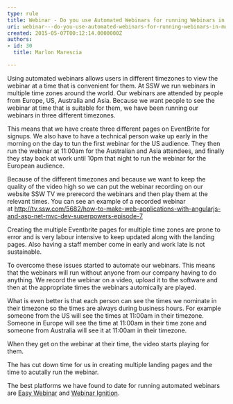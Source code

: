 ```yaml
---
type: rule
title: Webinar - Do you use Automated Webinars for running Webinars in multiple Time Zones?
uri: webinar---do-you-use-automated-webinars-for-running-webinars-in-multiple-time-zones
created: 2015-05-07T00:12:14.0000000Z
authors:
- id: 30
  title: Marlon Marescia

---
```


 Using automated webinars allows users in different timezones to view the webinar at a time that is convenient for them. 
At SSW we run webinars in multiple time zones around the world. Our webinars are attended by people from Europe, US, Australia and Asia. Because we want people to see the webinar at time that is suitable for them, we have been running our webinars in three different timezones.

This means that we have create three different pages on EventBrite for signups. We also have to have a technical person wake up early in the morning on the day to tun the first webinar for the US audience. They then run the webinar at 11:00am for the Australian and Asia attendees, and finally they stay back at work until 10pm that night to run the webinar for the European audience.

Because of the different timezones and because we want to keep the quality of the video high so we can put the webinar recording on our website SSW TV we prerecord the webinars and then play them at the relevant times. You can see an example of a recorded webinar at http://tv.ssw.com/5682/how-to-make-web-applications-with-angularjs-and-asp-net-mvc-dev-superpowers-episode-7

Creating the multiple Eventbrite pages for multiple time zones are prone to error and is very labour intensive to keep updated along with the landing pages. Also having a staff member come in early and work late is not sustainable.​

To overcome these issues started to automate our webinars. This means that the webinars will run without anyone from our company having to do anything. We record the webinar on a video, upload it to the software and then at the appropriate times the webinars automically are played.

​What is even better is that each person can see the times we nominate in their timezone so the times are always during business hours. For example someone from the US will see the times at 11:00am in their timezone. Someone in Europe will see the time at 11:00am in their time zone and someone from Australia will see it at 11:00am in their timezone.

When they get on the webinar at their time, the video starts playing for them.

The has cut down time for us in creating multiple landing pages and the time to acutally run the webinar.

The best platforms we have found to date for running automated webinars are [Easy Webinar​](http&#58;//easywebinar.com/) and [Webinar Ignition​](http&#58;//webinarignition.com/).

